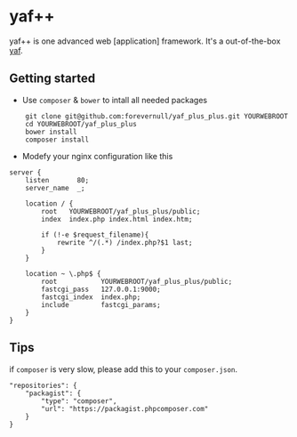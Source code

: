 # yaf++
yaf++ is one advanced web [application] framework. It's a out-of-the-box [yaf](https://github.com/laruence/yaf).

## Getting started
- Use `composer` & `bower` to intall all needed packages 
```
    git clone git@github.com:forevernull/yaf_plus_plus.git YOURWEBROOT
    cd YOURWEBROOT/yaf_plus_plus
    bower install
    composer install 
```
- Modefy your nginx configuration like this
```
server {
    listen       80;
    server_name  _;
    
    location / {
        root   YOURWEBROOT/yaf_plus_plus/public;
        index  index.php index.html index.htm;

        if (!-e $request_filename){
            rewrite ^/(.*) /index.php?$1 last;
        }
    }

    location ~ \.php$ {
        root           YOURWEBROOT/yaf_plus_plus/public;
        fastcgi_pass   127.0.0.1:9000;
        fastcgi_index  index.php;
        include        fastcgi_params;
    }
}
```

## Tips
if `composer` is very slow, please add this to your `composer.json`.
```
"repositories": {
    "packagist": {
        "type": "composer",
        "url": "https://packagist.phpcomposer.com"
    }
}
```

